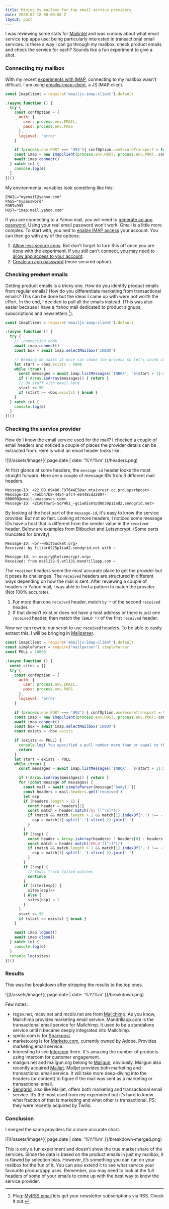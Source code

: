 ```yaml
---
title: Mining my mailbox for top email service providers
date: 2020-02-18 00:00:00 Z
layout: post
---
```


I was reviewing some stats for [Mailintel](https://mailintel.io/?ref=oo) and was curious about what email service top apps use; being particularly interested in transactional email services. Is there a way I can go through my mailbox, check product emails and check the service for each? Sounds like a fun experiment to give a shot.

### Connecting my mailbox
With my recent [experiments with IMAP](https://obem.be/2019/05/01/imap-new-messages-since-last-check.html), connecting to my mailbox wasn’t difficult. I am using [emailjs-imap-client](https://github.com/emailjs/emailjs-imap-client), a JS IMAP client.

```js
const ImapClient = require('emailjs-imap-client').default

;(async function () {
  try {
    const confOption = {
      auth: {
        user: process.env.EMAIL,
        pass: process.env.PASS
      },
      logLevel: 'error'
    }

    if (process.env.PORT === '993'){ confOption.useSecureTransport = true }
    const imap = new ImapClient(process.env.HOST, process.env.PORT, confOption)
    await imap.connect()
  } catch (e) {
    console.log(e)
  }
})()
```

My environmental variables look something like this:

```
EMAIL="myemail@yahoo.com"
PASS="mypassword"
PORT=993
HOST="imap.mail.yahoo.com"
```

If you are connecting to a Yahoo mail, you will need to [generate an app password](https://help.yahoo.com/kb/generate-third-party-passwords-sln15241.html). Using your real email password won’t work. Gmail is a little more complex. To start with, you ned to [enable IMAP access](https://support.google.com/mail/answer/7126229?hl=en) your account. You can then go with any of the options:

1. [Allow less secure apps](https://myaccount.google.com/lesssecureapps?pli=1). But don't forget to turn this off once you are done with the experiment. If you still can't connect, you may need to [allow app access to your account](https://accounts.google.com/b/0/displayunlockcaptcha). 
2. [Create an app password](https://support.google.com/mail/answer/185833?hl=en) (more secured option).

### Checking ~~product~~ emails
Getting product emails is a tricky one. How do you identify product emails from regular emails? How do you differentiate marketing from transactional emails? This can be done but the ideas I came up with were not worth the effort. In the end, I decided to pull all the emails instead. (This was also easier because I have a Yahoo mail dedicated to product signups, subscriptions and newsletters [^1]).

```js
const ImapClient = require('emailjs-imap-client').default

;(async function () {
  try {
    // …connection code
    await imap.connect()
    const box = await imap.selectMailbox('INBOX')

    // Reading 5k mails at once can choke the process so let's chunk into 50 mails per request. We are also assuming there are > 5k emails in the mailbox
    let start = +box.exists - 5000
    while (true) {
      const messages = await imap.listMessages('INBOX', `${start + 1}:${start + 50}`, ['uid', 'body[]'])
      if (!Array.isArray(messages)) { return }
      // Do stuff with email here
      start += 50
      if (start >= +box.exists) { break }
    }
  } catch (e) {
    console.log(e)
  }
})()
```

### Checking the service provider
How do I know the email service used for the mail? I checked a couple of email headers and noticed a couple of places the provider details can be extracted from. Here is what an email header looks like:

![](/assets/image/{{ page.date | date: '%Y/%m' }}/headers.png)

At first glance at some headers, the `message-id` header looks the most straight forward. Here are a couple of message IDs from 3 different mail headers. 

```
Message-ID: <22.BD.09488.F97644E5@ar.mta1vrest.cc.prd.sparkpost>
Message-ID: <4ebb47b9-4454-afc4-e6448cd22897-000000@email.amazonses.com>
Message-ID: <ZCA0TmwnS-SqPHh2_-gciw@ismtpd0039p1iad2.sendgrid.net>
```

By looking at the host part of the `message-id`, it's easy to know the service provider. But not so fast. Looking at more headers, I noticed some message IDs have a host that is different from the sender value in the `received` header. Below are examples from Bitbucket and Letsencrypt. (Some parts truncated for brevity).

```
Message-ID: <pr-~@bitbucket.org>
Received: by filter0225p1iad2.sendgrid.net with ~
```
```
Message-Id: <~.expiry@letsencrypt.org>
Received: from mail132-5.atl131.mandrillapp.com ~
```

The `received` headers seem the most accurate place to get the provider but it poses its challenges. The `received` headers are structured in different ways depending on how the mail is sent. After reviewing a couple of headers in Yahoo mail, I was able to find a pattern to match the provider. (Not 100% accurate).

1. For more than one `received` header, match `by *` of the second `received` header. 
2. If that doesn’t exist or does not have a host address or there is just one `received` header, then match the `(EHLO *)` of the first `received` header.

Now we can rewrite our script to use `received` headers. To be able to easily extract this, I will be bringing in [Mailparser](https://github.com/nodemailer/mailparser).


```js
const ImapClient = require('emailjs-imap-client').default
const simpleParser = require('mailparser').simpleParser
const PULL = 10000

;(async function () {
  const sites = {}
  try {
    const confOption = {
      auth: {
        user: process.env.EMAIL,
        pass: process.env.PASS
      },
      logLevel: 'error'
    }

    if (process.env.PORT === '993') { confOption.useSecureTransport = true }
    const imap = new ImapClient(process.env.HOST, process.env.PORT, confOption)
    await imap.connect()
    const box = await imap.selectMailbox('INBOX')
    const exists = +box.exists

    if (exists <= PULL) {
      console.log('You specified a pull number more than or equal to the number of emails in the mailbox')
      return
    }
    let start = exists - PULL
    while (true) {
      const messages = await imap.listMessages('INBOX', `${start + 1}:${start + 50}`, ['uid', 'body[]'])

      if (!Array.isArray(messages)) { return }
      for (const message of messages) {
        const mail = await simpleParser(message['body[]'])
        const headers = mail.headers.get('received')
        let esp
        if (headers.length > 1) {
          const header = headers[1]
          const match = header.match(/by ([^\s]*)/)
          if (match && match.length > 1 && match[1].indexOf('.') !== -1) {
            esp = match[1].split('.').slice(-2).join('.')
          }
        }
        if (!esp) {
          const header = Array.isArray(headers) ? headers[0] : headers
          const match = header.match(/EHLO ([^)]*)/)
          if (match && match.length > 1 && match[1].indexOf('.') !== -1) {
            esp = match[1].split('.').slice(-2).join('.')
          }
        }
        if (!esp) {
          // Todo: Track failed matches
          continue
        }
        if (sites[esp]) {
          sites[esp]++
        } else {
          sites[esp] = 1
        }
      }
      start += 50
      if (start >= exists) { break }
    }

    await imap.logout()
    await imap.close()
  } catch (e) {
    console.log(e)
  }
  console.log(sites)
})()
```

### Results
This was the breakdown after stripping the results to the top ones.

![](/assets/image/{{ page.date | date: '%Y/%m' }}/breakdown.png)

Few notes:
- rsgsv.net, mcsv.net and mcdlv.net are from [Mailchimp](http://mailchimp.com/). As you know, Mailchimp provides marketing email service. Mandrillapp.com is the transactional email service for Mailchimp. It used to be a standalone service until it became deeply integrated into Mailchimp.
- spmta.com is for [Sparkpost](http://sparkpost.com/).
- marketo.org is for [Marketo.com](http://marketo.com/), currently owned by Adobe. Provides marketing email service.
- Interesting to see [Intercom](http://intercom.com/) there. It's amazing the number of products using Intercom for customer engagement.
- mailgun.net and mailgun.org belong to [Mailgun](http://mailgun.com/), obviously. Mailgun also recently acquired [Mailjet](http://mailjet.com/). Mailjet provides both marketing and transactional email service. It will take more deep-diving into the headers (or content) to figure if the mail was sent as a marketing or transactional email.
- [Sendgrid](http://sendgrid.com/), also like Mailjet, offers both marketing and transactional email service. It’s the most used from my experiment but it’s hard to know what fraction of that is marketing and what other is transactional. PS: they were recently acquired by Twilio.

### Conclusion
I merged the same providers for a more accurate chart. 

![](/assets/image/{{ page.date | date: '%Y/%m' }}/breakdown-merged.png)

This is only a fun experiment and doesn’t show the true market share of the services. Since the data is based on the product emails in just my mailbox, it is flawed by selection bias. However, it’s something you can run on your mailbox for the fun of it. You can also extend it to see what service your favourite product/app uses. Remember, you may need to look at the full headers of some of your emails to come up with the best way to know the service provider. 

[^1]: Plug: [MyRSS.email](https://myrss.email) lets get your newsletter subscriptions via RSS. Check it out.